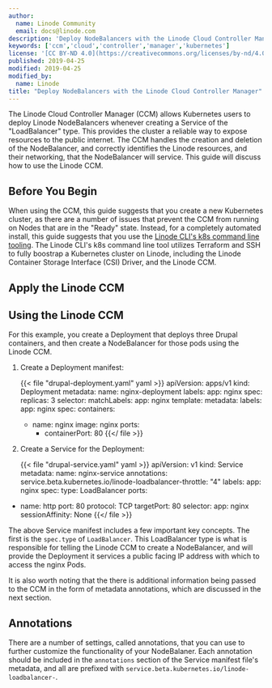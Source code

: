 ```yaml
---
author:
  name: Linode Community
  email: docs@linode.com
description: 'Deploy NodeBalancers with the Linode Cloud Controller Manager.'
keywords: ['ccm','cloud','controller','manager','kubernetes']
license: '[CC BY-ND 4.0](https://creativecommons.org/licenses/by-nd/4.0)'
published: 2019-04-25
modified: 2019-04-25
modified_by:
  name: Linode
title: "Deploy NodeBalancers with the Linode Cloud Controller Manager"
---
```


The Linode Cloud Controller Manager (CCM) allows Kubernetes users to deploy Linode NodeBalancers whenever creating a Service of the "LoadBalancer" type. This provides the cluster a reliable way to expose resources to the public internet. The CCM handles the creation and deletion of the NodeBalancer, and correctly identifies the Linode resources, and their networking, that the NodeBalancer will service. This guide will discuss how to use the Linode CCM.

## Before You Begin

When using the CCM, this guide suggests that you create a new Kubernetes cluster, as there are a number of issues that prevent the CCM from running on Nodes that are in the "Ready" state. Instead, for a completely automated install, this guide suggests that you use the [Linode CLI's k8s command line tooling](https://developers.linode.com/kubernetes/). The Linode CLI's k8s command line tool utilizes Terraform and SSH to fully boostrap a Kubernetes cluster on Linode, including the Linode Container Storage Interface (CSI) Driver, and the Linode CCM.

## Apply the Linode CCM

## Using the Linode CCM

For this example, you create a Deployment that deploys three Drupal containers, and then create a NodeBalancer for those pods using the Linode CCM.

1.  Create a Deployment manifest:

    {{< file "drupal-deployment.yaml" yaml >}}
apiVersion: apps/v1
kind: Deployment
metadata:
  name: nginx-deployment
  labels:
    app: nginx
spec:
  replicas: 3
  selector:
    matchLabels:
      app: nginx
  template:
    metadata:
      labels:
        app: nginx
    spec:
      containers:
      - name: nginx
        image: nginx
        ports:
        - containerPort: 80
{{</ file >}}

1.  Create a Service for the Deployment:

    {{< file "drupal-service.yaml" yaml >}}
apiVersion: v1
kind: Service
metadata:
  name: nginx-service
  annotations:
    service.beta.kubernetes.io/linode-loadbalancer-throttle: "4"
  labels:
    app: nginx
spec:
  type: LoadBalancer
  ports:
  - name: http
    port: 80
    protocol: TCP
    targetPort: 80
  selector:
    app: nginx
  sessionAffinity: None
{{</ file >}}

The above Service manifest includes a few important key concepts. The first is the `spec.type` of `LoadBalancer`. This LoadBalancer type is what is responsible for telling the Linode CCM to create a NodeBalancer, and will provide the Deployment it services a public facing IP address with which to access the nginx Pods.

It is also worth noting that the there is additional information being passed to the CCM in the form of metadata annotations, which are discussed in the next section.

## Annotations

There are a number of settings, called annotations, that you can use to further customize the functionality of your NodeBalaner. Each annotation should be included in the `annotations` section of the Service manifest file's metadata, and all are prefixed with `service.beta.kubernetes.io/linode-loadbalancer-`.